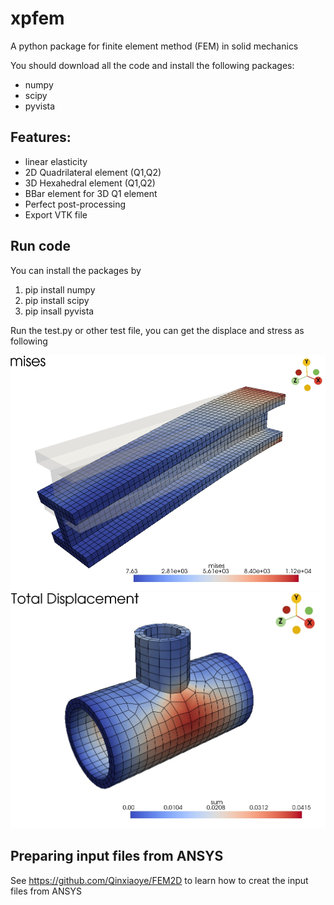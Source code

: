 # xpfem
A python package for finite element method (FEM) in solid mechanics

You should download all the code and install the following packages:
* numpy
* scipy
* pyvista

## Features:
* linear elasticity
* 2D Quadrilateral element (Q1,Q2)
* 3D Hexahedral element (Q1,Q2)
* BBar element for 3D Q1 element
* Perfect post-processing
* Export VTK file

## Run code
You can install the packages by
1. pip install numpy
2. pip install scipy
3. pip insall pyvista

Run the test.py or other test file, you can get the displace and stress as following

<div align="center">
    <img src="https://github.com/Qinxiaoye/xpfem/blob/main/figure/beam.png">
</div>

<div align="center">
    <img src="https://github.com/Qinxiaoye/xpfem/blob/main/figure/pipe.png">
</div>

## Preparing input files from ANSYS
See <https://github.com/Qinxiaoye/FEM2D> to learn how to creat the input files from ANSYS
